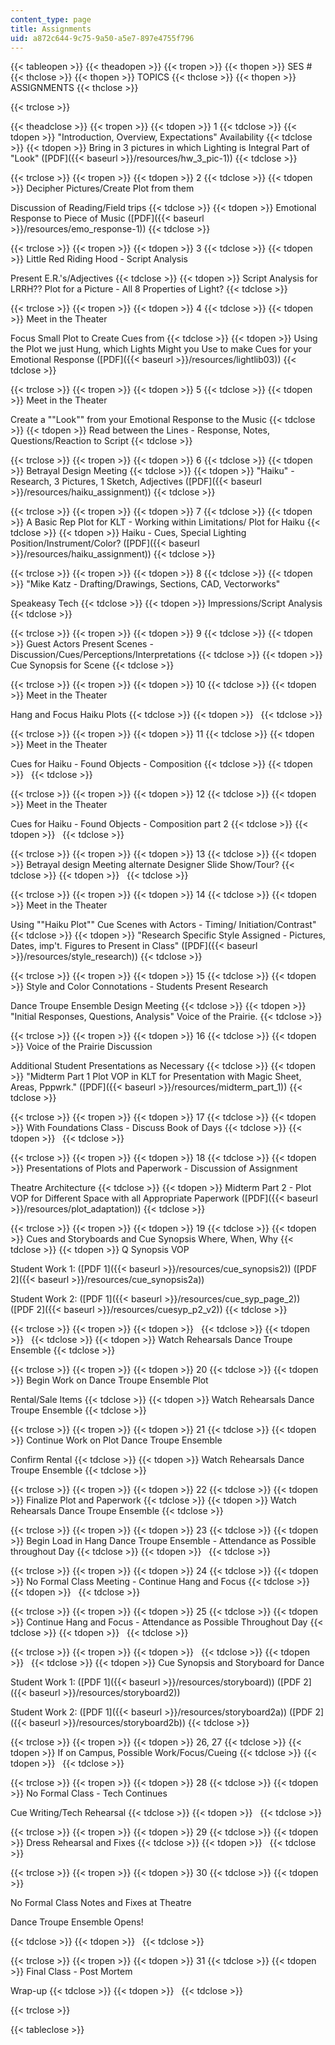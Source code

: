 ```yaml
---
content_type: page
title: Assignments
uid: a872c644-9c75-9a50-a5e7-897e4755f796
---
```


{{< tableopen >}}
{{< theadopen >}}
{{< tropen >}}
{{< thopen >}}
SES #
{{< thclose >}}
{{< thopen >}}
TOPICS
{{< thclose >}}
{{< thopen >}}
ASSIGNMENTS
{{< thclose >}}

{{< trclose >}}

{{< theadclose >}}
{{< tropen >}}
{{< tdopen >}}
1
{{< tdclose >}}
{{< tdopen >}}
"Introduction, Overview, Expectations" Availability
{{< tdclose >}}
{{< tdopen >}}
Bring in 3 pictures in which Lighting is Integral Part of "Look" ([PDF]({{< baseurl >}}/resources/hw_3_pic-1))
{{< tdclose >}}

{{< trclose >}}
{{< tropen >}}
{{< tdopen >}}
2
{{< tdclose >}}
{{< tdopen >}}
Decipher Pictures/Create Plot from them  
  
Discussion of Reading/Field trips
{{< tdclose >}}
{{< tdopen >}}
Emotional Response to Piece of Music ([PDF]({{< baseurl >}}/resources/emo_response-1))
{{< tdclose >}}

{{< trclose >}}
{{< tropen >}}
{{< tdopen >}}
3
{{< tdclose >}}
{{< tdopen >}}
Little Red Riding Hood - Script Analysis  
  
Present E.R.'s/Adjectives
{{< tdclose >}}
{{< tdopen >}}
Script Analysis for LRRH?? Plot for a Picture - All 8 Properties of Light?
{{< tdclose >}}

{{< trclose >}}
{{< tropen >}}
{{< tdopen >}}
4
{{< tdclose >}}
{{< tdopen >}}
Meet in the Theater  
  
Focus Small Plot to Create Cues from
{{< tdclose >}}
{{< tdopen >}}
Using the Plot we just Hung, which Lights Might you Use to make Cues for your Emotional Response ([PDF]({{< baseurl >}}/resources/lightlib03))
{{< tdclose >}}

{{< trclose >}}
{{< tropen >}}
{{< tdopen >}}
5
{{< tdclose >}}
{{< tdopen >}}
Meet in the Theater  
  
Create a ""Look"" from your Emotional Response to the Music
{{< tdclose >}}
{{< tdopen >}}
Read between the Lines - Response, Notes, Questions/Reaction to Script
{{< tdclose >}}

{{< trclose >}}
{{< tropen >}}
{{< tdopen >}}
6
{{< tdclose >}}
{{< tdopen >}}
Betrayal Design Meeting
{{< tdclose >}}
{{< tdopen >}}
"Haiku" - Research, 3 Pictures, 1 Sketch, Adjectives ([PDF]({{< baseurl >}}/resources/haiku_assignment))
{{< tdclose >}}

{{< trclose >}}
{{< tropen >}}
{{< tdopen >}}
7
{{< tdclose >}}
{{< tdopen >}}
A Basic Rep Plot for KLT - Working within Limitations/ Plot for Haiku
{{< tdclose >}}
{{< tdopen >}}
Haiku - Cues, Special Lighting Position/Instrument/Color? ([PDF]({{< baseurl >}}/resources/haiku_assignment))
{{< tdclose >}}

{{< trclose >}}
{{< tropen >}}
{{< tdopen >}}
8
{{< tdclose >}}
{{< tdopen >}}
"Mike Katz - Drafting/Drawings, Sections, CAD, Vectorworks"  
  
Speakeasy Tech
{{< tdclose >}}
{{< tdopen >}}
Impressions/Script Analysis
{{< tdclose >}}

{{< trclose >}}
{{< tropen >}}
{{< tdopen >}}
9
{{< tdclose >}}
{{< tdopen >}}
Guest Actors Present Scenes - Discussion/Cues/Perceptions/Interpretations
{{< tdclose >}}
{{< tdopen >}}
Cue Synopsis for Scene
{{< tdclose >}}

{{< trclose >}}
{{< tropen >}}
{{< tdopen >}}
10
{{< tdclose >}}
{{< tdopen >}}
Meet in the Theater  
  
Hang and Focus Haiku Plots
{{< tdclose >}}
{{< tdopen >}}
 
{{< tdclose >}}

{{< trclose >}}
{{< tropen >}}
{{< tdopen >}}
11
{{< tdclose >}}
{{< tdopen >}}
Meet in the Theater  
  
Cues for Haiku - Found Objects - Composition
{{< tdclose >}}
{{< tdopen >}}
 
{{< tdclose >}}

{{< trclose >}}
{{< tropen >}}
{{< tdopen >}}
12
{{< tdclose >}}
{{< tdopen >}}
Meet in the Theater  
  
Cues for Haiku - Found Objects - Composition part 2
{{< tdclose >}}
{{< tdopen >}}
 
{{< tdclose >}}

{{< trclose >}}
{{< tropen >}}
{{< tdopen >}}
13
{{< tdclose >}}
{{< tdopen >}}
Betrayal design Meeting alternate Designer Slide Show/Tour?
{{< tdclose >}}
{{< tdopen >}}
 
{{< tdclose >}}

{{< trclose >}}
{{< tropen >}}
{{< tdopen >}}
14
{{< tdclose >}}
{{< tdopen >}}
Meet in the Theater  
  
Using ""Haiku Plot"" Cue Scenes with Actors - Timing/ Initiation/Contrast"
{{< tdclose >}}
{{< tdopen >}}
"Research Specific Style Assigned - Pictures, Dates, imp't. Figures to Present in Class" ([PDF]({{< baseurl >}}/resources/style_research))
{{< tdclose >}}

{{< trclose >}}
{{< tropen >}}
{{< tdopen >}}
15
{{< tdclose >}}
{{< tdopen >}}
Style and Color Connotations - Students Present Research  
  
Dance Troupe Ensemble Design Meeting
{{< tdclose >}}
{{< tdopen >}}
"Initial Responses, Questions, Analysis" Voice of the Prairie.
{{< tdclose >}}

{{< trclose >}}
{{< tropen >}}
{{< tdopen >}}
16
{{< tdclose >}}
{{< tdopen >}}
Voice of the Prairie Discussion  
  
Additional Student Presentations as Necessary
{{< tdclose >}}
{{< tdopen >}}
"Midterm Part 1 Plot VOP in KLT for Presentation with Magic Sheet, Areas, Pppwrk." ([PDF]({{< baseurl >}}/resources/midterm_part_1))
{{< tdclose >}}

{{< trclose >}}
{{< tropen >}}
{{< tdopen >}}
17
{{< tdclose >}}
{{< tdopen >}}
With Foundations Class - Discuss Book of Days
{{< tdclose >}}
{{< tdopen >}}
 
{{< tdclose >}}

{{< trclose >}}
{{< tropen >}}
{{< tdopen >}}
18
{{< tdclose >}}
{{< tdopen >}}
Presentations of Plots and Paperwork - Discussion of Assignment  
  
Theatre Architecture
{{< tdclose >}}
{{< tdopen >}}
Midterm Part 2 - Plot VOP for Different Space with all Appropriate Paperwork ([PDF]({{< baseurl >}}/resources/plot_adaptation))
{{< tdclose >}}

{{< trclose >}}
{{< tropen >}}
{{< tdopen >}}
19
{{< tdclose >}}
{{< tdopen >}}
Cues and Storyboards and Cue Synopsis Where, When, Why
{{< tdclose >}}
{{< tdopen >}}
Q Synopsis VOP  
  
Student Work 1: ([PDF 1]({{< baseurl >}}/resources/cue_synopsis2)) ([PDF 2]({{< baseurl >}}/resources/cue_synopsis2a))  
  
Student Work 2: ([PDF 1]({{< baseurl >}}/resources/cue_syp_page_2)) ([PDF 2]({{< baseurl >}}/resources/cuesyp_p2_v2))
{{< tdclose >}}

{{< trclose >}}
{{< tropen >}}
{{< tdopen >}}
 
{{< tdclose >}}
{{< tdopen >}}
 
{{< tdclose >}}
{{< tdopen >}}
Watch Rehearsals Dance Troupe Ensemble
{{< tdclose >}}

{{< trclose >}}
{{< tropen >}}
{{< tdopen >}}
20
{{< tdclose >}}
{{< tdopen >}}
Begin Work on Dance Troupe Ensemble Plot  
  
Rental/Sale Items
{{< tdclose >}}
{{< tdopen >}}
Watch Rehearsals Dance Troupe Ensemble
{{< tdclose >}}

{{< trclose >}}
{{< tropen >}}
{{< tdopen >}}
21
{{< tdclose >}}
{{< tdopen >}}
Continue Work on Plot Dance Troupe Ensemble  
  
Confirm Rental
{{< tdclose >}}
{{< tdopen >}}
Watch Rehearsals Dance Troupe Ensemble
{{< tdclose >}}

{{< trclose >}}
{{< tropen >}}
{{< tdopen >}}
22
{{< tdclose >}}
{{< tdopen >}}
Finalize Plot and Paperwork
{{< tdclose >}}
{{< tdopen >}}
Watch Rehearsals Dance Troupe Ensemble
{{< tdclose >}}

{{< trclose >}}
{{< tropen >}}
{{< tdopen >}}
23
{{< tdclose >}}
{{< tdopen >}}
Begin Load in Hang Dance Troupe Ensemble - Attendance as Possible throughout Day
{{< tdclose >}}
{{< tdopen >}}
 
{{< tdclose >}}

{{< trclose >}}
{{< tropen >}}
{{< tdopen >}}
24
{{< tdclose >}}
{{< tdopen >}}
No Formal Class Meeting - Continue Hang and Focus
{{< tdclose >}}
{{< tdopen >}}
 
{{< tdclose >}}

{{< trclose >}}
{{< tropen >}}
{{< tdopen >}}
25
{{< tdclose >}}
{{< tdopen >}}
Continue Hang and Focus - Attendance as Possible Throughout Day
{{< tdclose >}}
{{< tdopen >}}
 
{{< tdclose >}}

{{< trclose >}}
{{< tropen >}}
{{< tdopen >}}
 
{{< tdclose >}}
{{< tdopen >}}
 
{{< tdclose >}}
{{< tdopen >}}
Cue Synopsis and Storyboard for Dance  
  
Student Work 1: ([PDF 1]({{< baseurl >}}/resources/storyboard)) ([PDF 2]({{< baseurl >}}/resources/storyboard2))  
  
Student Work 2: ([PDF 1]({{< baseurl >}}/resources/storyboard2a)) ([PDF 2]({{< baseurl >}}/resources/storyboard2b))
{{< tdclose >}}

{{< trclose >}}
{{< tropen >}}
{{< tdopen >}}
26, 27
{{< tdclose >}}
{{< tdopen >}}
If on Campus, Possible Work/Focus/Cueing
{{< tdclose >}}
{{< tdopen >}}
 
{{< tdclose >}}

{{< trclose >}}
{{< tropen >}}
{{< tdopen >}}
28
{{< tdclose >}}
{{< tdopen >}}
No Formal Class - Tech Continues  
  
Cue Writing/Tech Rehearsal
{{< tdclose >}}
{{< tdopen >}}
 
{{< tdclose >}}

{{< trclose >}}
{{< tropen >}}
{{< tdopen >}}
29
{{< tdclose >}}
{{< tdopen >}}
Dress Rehearsal and Fixes
{{< tdclose >}}
{{< tdopen >}}
 
{{< tdclose >}}

{{< trclose >}}
{{< tropen >}}
{{< tdopen >}}
30
{{< tdclose >}}
{{< tdopen >}}


No Formal Class Notes and Fixes at Theatre  
  
Dance Troupe Ensemble Opens!


{{< tdclose >}}
{{< tdopen >}}
 
{{< tdclose >}}

{{< trclose >}}
{{< tropen >}}
{{< tdopen >}}
31
{{< tdclose >}}
{{< tdopen >}}
Final Class - Post Mortem  
  
Wrap-up
{{< tdclose >}}
{{< tdopen >}}
 
{{< tdclose >}}

{{< trclose >}}

{{< tableclose >}}